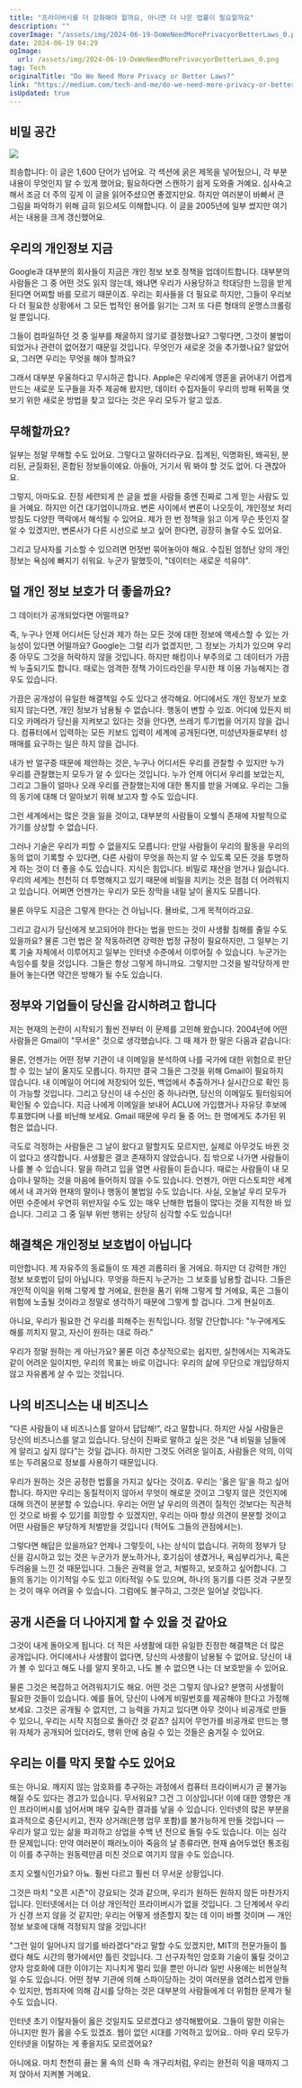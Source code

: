 ```yaml
---
title: "프라이버시를 더 강화해야 할까요, 아니면 더 나은 법률이 필요할까요"
description: ""
coverImage: "/assets/img/2024-06-19-DoWeNeedMorePrivacyorBetterLaws_0.png"
date: 2024-06-19 04:29
ogImage:
  url: /assets/img/2024-06-19-DoWeNeedMorePrivacyorBetterLaws_0.png
tag: Tech
originalTitle: "Do We Need More Privacy or Better Laws?"
link: "https://medium.com/tech-and-me/do-we-need-more-privacy-or-better-laws-bc502f1ea2fb"
isUpdated: true
---
```


## 비밀 공간

<img src="/assets/img/2024-06-19-DoWeNeedMorePrivacyorBetterLaws_0.png" />

죄송합니다: 이 글은 1,600 단어가 넘어요. 각 섹션에 굵은 제목을 넣어뒀으니, 각 부분 내용이 무엇인지 알 수 있게 했어요; 필요하다면 스캔하기 쉽게 도와줄 거예요. 심사숙고해서 조금 더 주의 깊게 이 글을 읽어주셨으면 좋겠지만요. 하지만 여러분이 바빠서 큰 그림을 파악하기 위해 급히 읽으셔도 이해합니다. 이 글을 2005년에 일부 썼지만 여기서는 내용을 크게 갱신했어요.

## 우리의 개인정보 지금

<div class="content-ad"></div>

Google과 대부분의 회사들이 지금은 개인 정보 보호 정책을 업데이트합니다. 대부분의 사람들은 그 중 어떤 것도 읽지 않는데, 왜냐면 우리가 사용당하고 학대당한 느낌을 받게 된다면 어찌할 바를 모르기 때문이죠. 우리는 회사들을 더 필요로 하지만, 그들이 우리보다 더 필요한 상황에서 그 모든 법적인 용어를 읽기는 그저 또 다른 형태의 운명스크롤링일 뿐입니다.

그들이 컴파일하던 것 중 일부를 채굴하지 않기로 결정했나요? 그렇다면, 그것이 불법이 되었거나 관련이 없어졌기 때문일 것입니다. 무엇인가 새로운 것을 추가했나요? 알았어요, 그러면 우리는 무엇을 해야 할까요?

그래서 대부분 우울하다고 무시하곤 합니다. Apple은 우리에게 영혼을 긁어내기 어렵게 만드는 새로운 도구들을 자주 제공해 왔지만, 데이터 수집자들이 우리의 방패 뒤쪽을 엿보기 위한 새로운 방법을 찾고 있다는 것은 우리 모두가 알고 있죠.

## 무해할까요?

<div class="content-ad"></div>

일부는 정말 무해할 수도 있어요. 그렇다고 말하더라구요. 집계된, 익명화된, 왜곡된, 분리된, 균질화된, 혼합된 정보들이에요. 아들아, 거기서 뭐 봐야 할 것도 없어. 다 괜찮아요.

그렇지, 아마도요. 진정 세련되게 쓴 글을 썼을 사람들 중엔 진짜로 그게 믿는 사람도 있을 거예요. 하지만 이건 대기업이니까요. 변론 사이에서 변론이 나오듯이, 개인정보 처리 방침도 다양한 맥락에서 해석될 수 있어요. 제가 한 번 정책을 읽고 이게 무슨 뜻인지 잘 알 수 있겠지만, 변론사가 다른 시선으로 보고 싶어 한다면, 굉장히 놀랄 수도 있어요.

그리고 당사자를 기소할 수 있으려면 먼젓번 묶어놓아야 해요. 수집된 엄청난 양의 개인 정보는 욕심에 빠지기 쉬워요. 누군가 말했듯이, "데이터는 새로운 석유야".

## 덜 개인 정보 보호가 더 좋을까요?

<div class="content-ad"></div>

그 데이터가 공개되었다면 어떨까요?

즉, 누구나 언제 어디서든 당신과 제가 하는 모든 것에 대한 정보에 액세스할 수 있는 가능성이 있다면 어떨까요? Google는 그럴 리가 없겠지만, 그 정보는 가치가 있으며 우리 중 아무도 그것을 허락하지 않을 것입니다. 하지만 해킹이나 부주의로 그 데이터가 가끔씩 누출되기도 합니다. 때로는 엄격한 정책 가이드라인을 무시한 채 이용 가능해지는 경우도 있습니다.

가끔은 공개성이 유일한 해결책일 수도 있다고 생각해요. 어디에서도 개인 정보가 보호되지 않는다면, 개인 정보가 남용될 수 없습니다. 행동이 변할 수 있죠. 어디에 있든지 비디오 카메라가 당신을 지켜보고 있다는 것을 안다면, 쓰레기 투기법을 어기지 않을 겁니다. 컴퓨터에서 입력하는 모든 키보드 입력이 세계에 공개된다면, 미성년자들로부터 성매매를 요구하는 일은 하지 않을 겁니다.

내가 반 얼구증 때문에 제안하는 것은, 누구나 어디서든 우리를 관찰할 수 있지만 누가 우리를 관찰했는지 모두가 알 수 있다는 것입니다. 누가 언제 어디서 우리를 보았는지, 그리고 그들이 얼마나 오래 우리를 관찰했는지에 대한 통지를 받을 거예요. 우리는 그들의 동기에 대해 더 알아보기 위해 보고자 할 수도 있습니다.

<div class="content-ad"></div>

그런 세계에서는 많은 것을 잃을 것이고, 대부분의 사람들이 오웰식 존재에 자발적으로 가기를 상상할 수 없습니다.

그러나 기술은 우리가 피할 수 없을지도 모릅니다: 만일 사람들이 우리의 활동을 우리의 동의 없이 기록할 수 있다면, 다른 사람이 무엇을 하는지 알 수 있도록 모든 것을 투명하게 하는 것이 더 좋을 수도 있습니다. 지식은 힘입니다. 비밀로 재산을 얻거나 잃습니다. 우리의 세계는 천천히 더 투명해지고 있기 때문에 비밀을 지키는 것은 점점 더 어려워지고 있습니다. 어쩌면 언젠가는 우리가 모든 장막을 내릴 날이 올지도 모릅니다.

물론 아무도 지금은 그렇게 한다는 건 아닙니다. 욜바로, 그게 목적이라고요.

그리고 감시가 당신에게 보고되어야 한다는 법을 만드는 것이 사생활 침해를 줄일 수도 있을까요? 물론 그런 법은 잘 작동하려면 강력한 법정 규정이 필요하지만, 그 일부는 기록 기술 자체에서 이루어지고 일부는 인터넷 수준에서 이루어질 수 있습니다. 누군가는 속임수를 찾을 것입니다. 그들은 항상 그렇게 하니까요. 그렇지만 그것을 발각당하게 만들어 놓는다면 약간은 방해가 될 수도 있습니다.

<div class="content-ad"></div>

## 정부와 기업들이 당신을 감시하려고 합니다

저는 현재의 논란이 시작되기 훨씬 전부터 이 문제를 고민해 왔습니다. 2004년에 어떤 사람들은 Gmail이 "무서운" 것으로 생각했습니다. 그 때 제가 한 말은 다음과 같습니다:

물론, 언젠가는 어떤 정부 기관이 내 이메일을 분석하여 나를 국가에 대한 위험으로 판단할 수 있는 날이 올지도 모릅니다. 하지만 결국 그들은 그것을 위해 Gmail이 필요하지 않습니다. 내 이메일이 어디에 저장되어 있든, 백업에서 추출하거나 실시간으로 확인 등이 가능할 것입니다. 그리고 당신이 내 수신인 중 하나라면, 당신의 이메일도 필터링되어 확인될 수 있습니다. 지금 나에게 이메일을 보내어 ACLU에 가입했거나 자유당 후보에 투표했다며 나를 비난해 보세요. Gmail 때문에 우리 둘 중 어느 한 명에게도 추가된 위험은 없습니다.

극도로 걱정하는 사람들은 그 날이 왔다고 말할지도 모르지만, 실제로 아무것도 바뀐 것이 없다고 생각합니다. 사생활은 결코 존재하지 않았습니다. 집 밖으로 나가면 사람들이 나를 볼 수 있습니다. 말을 하려고 입을 열면 사람들이 듣습니다. 때로는 사람들이 내 모습이나 말하는 것을 마음에 들어하지 않을 수도 있습니다. 언젠가, 어떤 디스토피안 세계에서 내 과거와 현재의 말이나 행동이 불법일 수도 있습니다. 사실, 오늘날 우리 모두가 어떤 수준에서 우연히 위반자일 수도 있는 매우 난해한 법들이 많다는 것을 지적한 바 있습니다. 그리고 그 중 일부 위반 행위는 상당히 심각할 수도 있습니다!

<div class="content-ad"></div>

## 해결책은 개인정보 보호법이 아닙니다

미안합니다. 제 자유주의 동료들이 또 제겐 괴롭히러 올 거에요. 하지만 더 강력한 개인정보 보호법이 답이 아닙니다. 무엇을 하든지 누군가는 그 보호를 남용할 겁니다. 그들은 개인적 이익을 위해 그렇게 할 거에요, 원한을 품기 위해 그렇게 할 거에요, 혹은 그들이 위험에 노출될 것이라고 정말로 생각하기 때문에 그렇게 할 겁니다. 그게 현실이죠.

아니요, 우리가 필요한 건 우리를 피해주는 원칙입니다. 정말 간단합니다: "누구에게도 해를 끼치지 말고, 자신이 원하는 대로 하라."

우리가 정말 원하는 게 아닌가요? 물론 이건 추상적으로는 쉽지만, 실천에서는 지옥과도 같이 어려운 일이지만, 우리의 목표는 바로 이겁니다: 우리의 삶에 무단으로 개입당하지 않고 자유롭게 살 수 있는 것입니다.

<div class="content-ad"></div>

## 나의 비즈니스는 내 비즈니스

"다른 사람들이 내 비즈니스를 알아서 답답해!", 라고 말합니다. 하지만 사실 사람들은 당신의 비즈니스를 알고 있습니다. 당신이 진짜로 말하고 싶은 것은 "내 비밀을 남들에게 알리고 싶지 않다"는 것일 겁니다. 하지만 그것도 어려운 일이죠, 사람들은 악의, 이익 또는 두려움으로 정보를 사용하기 때문입니다.

우리가 원하는 것은 공정한 법률을 가지고 싶다는 것이죠. 우리는 '옳은 일'을 하고 싶어합니다. 하지만 우리는 동질적이지 않아서 무엇이 해로운 것이고 그렇지 않은 것인지에 대해 의견이 분분할 수 있습니다. 우리는 어떤 날 우리의 의견이 질적인 것보다는 직관적인 것으로 바뀔 수 있기를 희망할 수 있겠지만, 우리는 아마 항상 의견이 분분할 것이고 어떤 사람들은 부당하게 처벌받을 것입니다 (적어도 그들의 관점에서는).

그렇다면 해답은 있을까요? 언제나 그렇듯이, 나는 상식이 없습니다. 귀하의 정부가 당신을 감시하고 있는 것은 누군가가 분노하거나, 호기심이 생겼거나, 욕심부리거나, 혹은 두려움을 느낀 것 때문입니다. 그들은 권력을 얻고, 처벌하고, 보호하고 싶어합니다. 그들의 동기는 이기적일 수도 있고 이타적일 수도 있으며, 하나의 동기를 다른 것과 구분짓는 것이 매우 어려울 수 있습니다. 그럼에도 불구하고, 그것은 일어날 것입니다.

<div class="content-ad"></div>

## 공개 시즌을 더 나아지게 할 수 있을 것 같아요

그것이 내게 돌아오게 됩니다. 더 적은 사생활에 대한 유일한 진정한 해결책은 더 많은 공개입니다. 어디에서나 사생활이 없다면, 당신의 사생활이 남용될 수 없어요. 당신이 내가 볼 수 있다고 해도 나를 알지 못하고, 나도 볼 수 없으면 나는 더 보호받을 수 있어요.

물론 그것은 복잡하고 어려워지기도 해요. 어떤 것은 그렇지 않나요? 분명히 사생활이 필요한 것들이 있습니다. 예를 들어, 당신이 나에게 비밀번호를 제공해야 한다고 가정해보세요. 그것은 공개될 수 없지만, 그 능력을 가지고 있다면 아무 것이나 비공개로 만들 수 있으니, 우리는 시작 지점으로 돌아간 것 같죠? 심지어 무언가를 비공개로 만드는 행위 자체가 공개되어 있더라도, 행위 안에 숨길 수 있는 것들은 숨겨질 수 있어요.

## 우리는 이를 막지 못할 수도 있어요

<div class="content-ad"></div>

또는 아니요. 깨지지 않는 암호화를 추구하는 과정에서 컴퓨터 프라이버시가 곧 불가능해질 수도 있다는 경고가 있습니다. 무서워요? 그건 그 이상입니다! 이에 대한 영향은 개인 프라이버시를 넘어서며 매우 깊숙한 결과를 낳을 수 있습니다. 인터넷의 많은 부분을 효과적으로 중단시키고, 전자 상거래(은행 업무 포함)를 불가능하게 만들 것입니다 — 우리가 알고 있는 삶을 파괴하고 상업을 수백 년 전으로 돌릴 수도 있습니다. 이는 심각한 문제입니다: 만약 여러분이 패러노이아 죽음의 날 종류라면, 현재 숨어두었던 통조림이 이를 추구하는 원동력만큼 미친 것으로 여기지 않을 수도 있습니다.

조지 오웰식인가요? 아뇨. 훨씬 다르고 훨씬 더 무서운 상황입니다.

그것은 마치 "오픈 시즌"이 강요되는 것과 같으며, 우리가 원하든 원하지 않든 마찬가지입니다. 인터넷에서는 더 이상 개인적인 프라이버시가 없을 것입니다. 그 단계에서 우리가 신경 쓰지 않을 것 같지만; 우리는 어떻게 생존할지 찾는 데 이미 바쁠 것이며 — 개인정보 보호에 대해 걱정되지 않을 것입니다!

"그런 일이 일어나지 않기를 바라겠다"라고 말할 수도 있겠지만, MIT의 전문가들이 틀렸다 해도 시간의 평가에서만 틀린 것입니다. 그 선구자적인 암호화 기술이 뚫릴 것이고 양자 암호화에 대한 이야기는 지나치게 멀리 있을 뿐만 아니라 일반 사용에는 비현실적일 수도 있습니다. 어떤 정부 기관에 의해 스파이당하는 것이 여러분을 염려스럽게 만들 수 있지만, 범죄자에 의해 감시를 당하는 것은 대부분의 사람들에게 더 위험한 문제가 될 수도 있습니다.

<div class="content-ad"></div>

인터넷 초기 이탈자들이 옳은 것일지도 모르겠다고 생각해봤어요. 그들이 말한 이유는 아니지만 뭔가 옳을 수도 있겠죠. 웹이 없던 시대를 기억하고 있어요.. 아마 우리 모두가 인터넷을 이탈하는 게 좋을지도 모르겠어요?

아니에요. 마치 천천히 끓는 물 속의 신화 속 개구리처럼, 우리는 완전히 익을 때까지 그저 앉아서 지켜볼 거예요.
